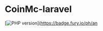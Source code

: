 # CoinMc-laravel 
[![PHP version](https://badge.fury.io/ph/andskur%2Fcoinmc.svg)](https://badge.fury.io/ph/an